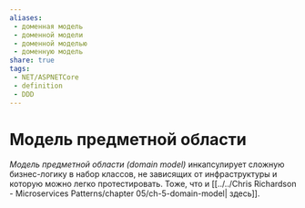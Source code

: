 ```yaml
---
aliases:
 - доменная модель
 - доменной модели
 - доменной моделью
 - доменную модель
share: true
tags:
 - NET/ASPNETCore
 - definition
 - DDD
---
```

# Модель предметной области
*Модель предметной области (domain model)* инкапсулирует сложную бизнес-логику в набор классов, не зависящих от инфраструктуры и которую можно легко протестировать. Тоже, что и [[../../Chris Richardson - Microservices Patterns/chapter 05/ch-5-domain-model| здесь]].
